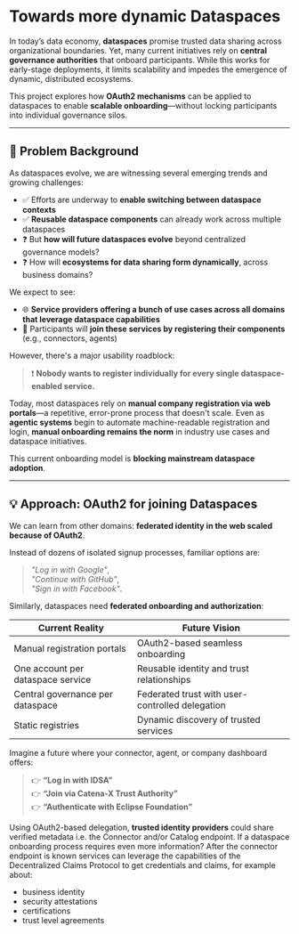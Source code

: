# Towards more dynamic Dataspaces

In today’s data economy, **dataspaces** promise trusted data sharing across organizational boundaries. Yet, many current initiatives rely on **central governance authorities** that onboard participants. While this works for early-stage deployments, it limits scalability and impedes the emergence of dynamic, distributed ecosystems.

This project explores how **OAuth2 mechanisms** can be applied to dataspaces to enable **scalable onboarding**—without locking participants into individual governance silos.

---

## 🚧 Problem Background

As dataspaces evolve, we are witnessing several emerging trends and growing challenges:

- ✅ Efforts are underway to **enable switching between dataspace contexts**
- ✅ **Reusable dataspace components** can already work across multiple dataspaces
- ❓ But **how will future dataspaces evolve** beyond centralized governance models?
- ❓ How will **ecosystems for data sharing form dynamically**, across business domains?

We expect to see:

- 🌐 **Service providers offering a bunch of use cases across all domains that leverage dataspace capabilities**
- 🔗 Participants will **join these services by registering their components** (e.g., connectors, agents)

However, there's a major usability roadblock:

> ❗ **Nobody wants to register individually for every single dataspace-enabled service.**

Today, most dataspaces rely on **manual company registration via web portals**—a repetitive, error-prone process that doesn't scale. Even as **agentic systems** begin to automate machine-readable registration and login, **manual onboarding remains the norm** in industry use cases and dataspace initiatives.

This current onboarding model is **blocking mainstream dataspace adoption**.

---

## 💡 Approach: OAuth2 for joining Dataspaces

We can learn from other domains: **federated identity in the web scaled because of OAuth2**.

Instead of dozens of isolated signup processes, familiar options are:

> _"Log in with Google"_,  
> _"Continue with GitHub"_,  
> _"Sign in with Facebook"_.

Similarly, dataspaces need **federated onboarding and authorization**:

| Current Reality                            | Future Vision                                    |
|--------------------------------------------|--------------------------------------------------|
| Manual registration portals                | OAuth2-based seamless onboarding                 |
| One account per dataspace service          | Reusable identity and trust relationships        |
| Central governance per dataspace           | Federated trust with user-controlled delegation  |
| Static registries                          | Dynamic discovery of trusted services           |

Imagine a future where your connector, agent, or company dashboard offers:

> 👉 **“Log in with IDSA”**  
> 👉 **“Join via Catena-X Trust Authority”**  
> 👉 **“Authenticate with Eclipse Foundation”**

Using OAuth2-based delegation, **trusted identity providers** could share verified metadata i.e. the Connector and/or Catalog endpoint. If a dataspace onboarding process requires even more information? After the connector endpoint is known services can leverage the capabilities of the Decentralized Claims Protocol to get credentials and claims, for example about:

- business identity
- security attestations
- certifications
- trust level agreements